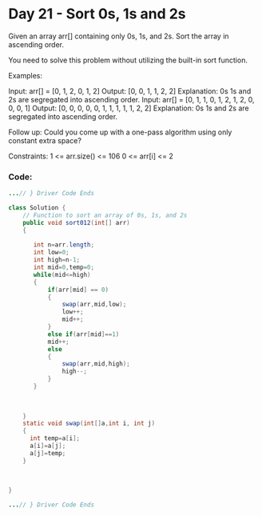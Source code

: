 # Day 21 - Sort 0s, 1s and 2s

Given an array arr[] containing only 0s, 1s, and 2s. Sort the array in ascending order.

You need to solve this problem without utilizing the built-in sort function.

Examples:

Input: arr[] = [0, 1, 2, 0, 1, 2]
Output: [0, 0, 1, 1, 2, 2]
Explanation: 0s 1s and 2s are segregated into ascending order.
Input: arr[] = [0, 1, 1, 0, 1, 2, 1, 2, 0, 0, 0, 1]
Output: [0, 0, 0, 0, 0, 1, 1, 1, 1, 1, 2, 2]
Explanation: 0s 1s and 2s are segregated into ascending order.

Follow up: Could you come up with a one-pass algorithm using only constant extra space?

Constraints:
1 <= arr.size() <= 106
0 <= arr[i] <= 2

### Code:
```java
...// } Driver Code Ends

class Solution {
    // Function to sort an array of 0s, 1s, and 2s
    public void sort012(int[] arr)
    {
        
       int n=arr.length;
       int low=0;
       int high=n-1;
       int mid=0,temp=0;
       while(mid<=high)
       {
           if(arr[mid] == 0)
           {
               swap(arr,mid,low);
               low++;
               mid++;
           }
           else if(arr[mid]==1)
           mid++;
           else
           {
               swap(arr,mid,high);
               high--;
           }
       }
       
       
        
    }
    static void swap(int[]a,int i, int j)
    {
      int temp=a[i];
      a[i]=a[j];
      a[j]=temp;
    }
    
    
    
}

...// } Driver Code Ends
```